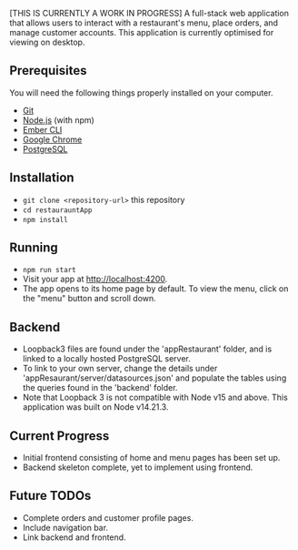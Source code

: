 [THIS IS CURRENTLY A WORK IN PROGRESS]
A full-stack web application that allows users to interact with a restaurant's menu, place orders, and manage customer accounts. This application is currently optimised for viewing on desktop.

## Prerequisites

You will need the following things properly installed on your computer.

* [Git](https://git-scm.com/)
* [Node.js](https://nodejs.org/) (with npm)
* [Ember CLI](https://cli.emberjs.com/release/)
* [Google Chrome](https://google.com/chrome/)
* [PostgreSQL](https://www.postgresql.org/download/)

## Installation

* `git clone <repository-url>` this repository
* `cd restaurauntApp`
* `npm install`

## Running

* `npm run start`
* Visit your app at [http://localhost:4200](http://localhost:4200).
* The app opens to its home page by default. To view the menu, click on the "menu" button and scroll down.

## Backend
* Loopback3 files are found under the 'appRestaurant' folder, and is linked to a locally hosted PostgreSQL server.
* To link to your own server, change the details under 'appResaurant/server/datasources.json' and populate the tables using the queries found in the 'backend' folder.
* Note that Loopback 3 is not compatible with Node v15 and above. This application was built on Node v14.21.3.

## Current Progress
* Initial frontend consisting of home and menu pages has been set up.
* Backend skeleton complete, yet to implement using frontend.

## Future TODOs
* Complete orders and customer profile pages.
* Include navigation bar.
* Link backend and frontend.
